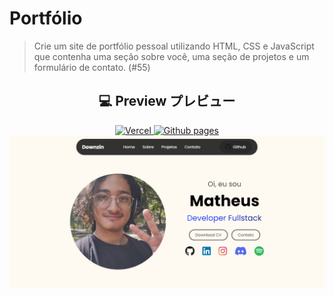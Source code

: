 # Portfólio

> Crie um site de portfólio pessoal utilizando HTML, CSS e JavaScript que contenha uma seção sobre você, uma seção de projetos e um formulário de contato. (#55)

<div align="center">
  <h2>💻 Preview プレビュー</h2>
  <a href="http://Joker00.vercel.app/src/portfolio/">
    <img src="https://img.shields.io/badge/vercel-%23000000.svg?style=for-the-badge&logo=vercel&logoColor=white" alt="Vercel" />
  </a>
    <a href="http://downzin01.github.io/Joker00/src/portfolio/">
    <img src="https://img.shields.io/badge/github%20pages-121013?style=for-the-badge&logo=github&logoColor=white" alt="Github pages" />
  </a>
  <br>
  <a href="http://Joker00.vercel.app/src/portfolio/">
    <img src="../../assets/img/previewPortfolio.png" alt ="Preview Image"/>
  </a>
</div>